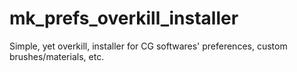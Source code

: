 # mk_prefs_overkill_installer
Simple, yet overkill, installer for CG softwares' preferences, custom brushes/materials, etc.
